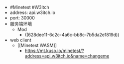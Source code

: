 - #Minetest #W3itch
- address: api.w3itch.io
- port: 30000
- 服务端环境
	- Mod
		- ((628dee11-6c2c-4a6c-bb8c-7b5da2e1819d))
- web client
	- [[Minetest WASM]]
		- https://mt.kuso.io/minetest/?address=api.w3itch.io&name=changeme